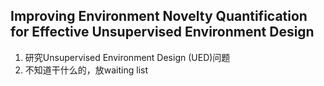 ## Improving Environment Novelty Quantification for Effective Unsupervised Environment Design
1. 研究Unsupervised Environment Design (UED)问题
2. 不知道干什么的，放waiting list